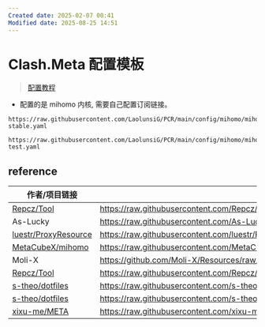 ```yaml
---
Created date: 2025-02-07 00:41
Modified date: 2025-08-25 14:51
---
```

# Clash.Meta 配置模板

> [配置教程](https://github.com/LaolunsiG/PCR/tree/main/Agency_Wiki/Agency_Config_Tutorial/mihomo%20%E9%85%8D%E7%BD%AE%E6%95%99%E7%A8%8B)

- 配置的是 mihomo 内核, 需要自己配置订阅链接。

```
https://raw.githubusercontent.com/LaolunsiG/PCR/main/config/mihomo/mihomo-stable.yaml
```

```
https://raw.githubusercontent.com/LaolunsiG/PCR/main/config/mihomo/mihomo-test.yaml
```

## reference

| 作者/项目链接                                                                     | 配置链接                                                                                                                               | 来源     |
| --------------------------------------------------------------------------- | ---------------------------------------------------------------------------------------------------------------------------------- | ------ |
| [Repcz/Tool](https://github.com/Repcz/Tool/tree/X/mihomo)                   | https://raw.githubusercontent.com/Repcz/Tool/X/mihomo/Client/config.yaml                                                |        |
| As-Lucky                                                                    | https://raw.githubusercontent.com/As-Lucky/Lucky/main/Lucky-ClashVerge.yaml                                                        | GitHub |
| [luestr/ProxyResource](https://github.com/luestr/ProxyResource)             | https://raw.githubusercontent.com/luestr/ProxyResource/main/Tool/Clash/Config/Clash_Sample_Configuration_By_iKeLee.yaml | GitHub |
| [MetaCubeX/mihomo](https://github.com/MetaCubeX/mihomo)                     | https://raw.githubusercontent.com/MetaCubeX/mihomo/Meta/docs/config.yaml                                                | GitHub |
| Moli-X                                                                      | https://github.com/Moli-X/Resources/raw/main/Clash/Clash.yml                                                                       | GitHub |
| [Repcz/Tool](https://github.com/Repcz/Tool)                                 | https://raw.githubusercontent.com/Repcz/Tool/X/Clash/Meta/Mihomo.yaml                                                   | GitHub |
| [s-theo/dotfiles](https://github.com/s-theo/dotfiles/tree/main/Proxy/Clash) | https://raw.githubusercontent.com/s-theo/dotfiles/main/Proxy/Clash/T-Smart.yaml                                         |        |
| [s-theo/dotfiles](https://github.com/s-theo/dotfiles/tree/main/Proxy/Clash) | https://raw.githubusercontent.com/s-theo/dotfiles/main/Proxy/Clash/T-MihomoConfig.yaml                                  |        |
| [xixu-me/META](https://github.com/xixu-me/META)                             | https://raw.githubusercontent.com/xixu-me/META/config/META.yaml                                                         | GitHub |
